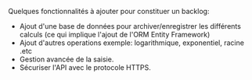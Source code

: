 Quelques fonctionnalités à ajouter pour constituer un backlog:
 - Ajout d'une base de données pour archiver/enregistrer les différents calculs (ce qui implique l'ajout de l'ORM Entity Framework)
 - Ajout d'autres operations exemple: logarithmique, exponentiel, racine .etc
 - Gestion avancée de la saisie.
 - Sécuriser l'API avec le protocole HTTPS.